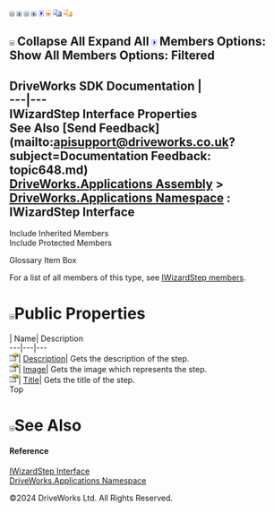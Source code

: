 ![](dotnetimages/collapse.gif) ![](dotnetimages/expand.gif) ![](dotnetimages/collapse.gif) ![](dotnetimages/expand.gif) ![](dotnetimages/drpdown.gif) ![](dotnetimages/drpdown_orange.gif) ![](dotnetimages/copycode.gif) ![](dotnetimages/copycodeHighlight.gif)

![](dotnetimages/collapse.gif) Collapse All Expand All ![](dotnetimages/drpdown.gif) Members Options: Show All  Members Options: Filtered   
---  
DriveWorks SDK Documentation  |   
---|---  
IWizardStep Interface Properties   
See Also [Send Feedback](mailto:apisupport@driveworks.co.uk?subject=Documentation Feedback: topic648.md)  
[DriveWorks.Applications Assembly](topic13.md) > [DriveWorks.Applications Namespace](topic16.md) : IWizardStep Interface  
---  
  
Include Inherited Members    
Include Protected Members    


Glossary Item Box

For a list of all members of this type, see [IWizardStep members](topic649.md).

# ![](dotnetimages/collapse.gif)Public Properties

| Name| Description  
---|---|---  
![ Property](dotnetimages/Property.gif)| [Description](topic653.md)| Gets the description of the step.   
![ Property](dotnetimages/Property.gif)| [Image](topic654.md)| Gets the image which represents the step.   
![ Property](dotnetimages/Property.gif)| [Title](topic655.md)| Gets the title of the step.   
Top

# ![](dotnetimages/collapse.gif)See Also

#### Reference

[IWizardStep Interface](topic648.md)   
[DriveWorks.Applications Namespace](topic16.md)

©2024 DriveWorks Ltd. All Rights Reserved.
